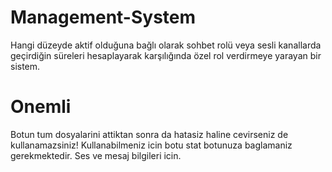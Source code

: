 # Management-System
Hangi düzeyde aktif olduğuna bağlı olarak sohbet rolü veya sesli kanallarda geçirdiğin süreleri hesaplayarak karşılığında özel rol verdirmeye yarayan bir sistem.

# Onemli

Botun tum dosyalarini attiktan sonra da hatasiz haline cevirseniz de kullanamazsiniz! Kullanabilmeniz icin botu stat botunuza baglamaniz gerekmektedir. Ses ve mesaj bilgileri icin.
